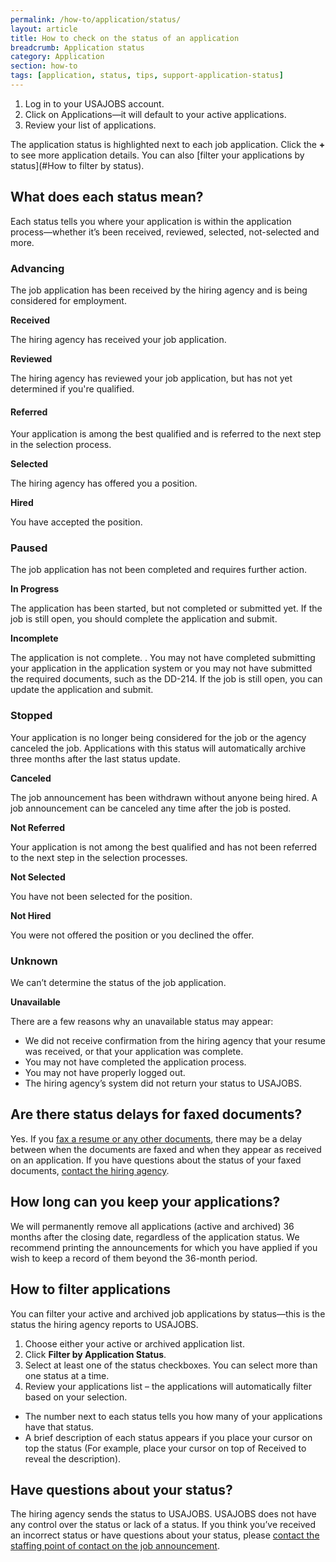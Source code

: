 ```yaml
---
permalink: /how-to/application/status/
layout: article
title: How to check on the status of an application
breadcrumb: Application status
category: Application
section: how-to
tags: [application, status, tips, support-application-status]
---
```




1.	Log in to your USAJOBS account.
2.	Click on Applications—it will default to your active applications.
3.	Review your list of applications.

The application status is highlighted next to each job application. Click the **+** to see more application details. You can also [filter your applications by status](#How to filter by status).

## What does each status mean?
Each status tells you where your application is within the application process—whether it’s been received, reviewed, selected, not-selected and more. 

### Advancing
The job application has been received by the hiring agency and is being considered for employment. 

**Received**

The hiring agency has received your job application.

**Reviewed**

The hiring agency has reviewed your job application, but has not yet determined if you're qualified.

#### Referred
Your application is among the best qualified and is referred to the next step in the selection process.

**Selected**

The hiring agency has offered you a position.

**Hired**

You have accepted the position.

### Paused
The job application has not been completed and requires further action. 

**In Progress**

The application has been started, but not completed or submitted yet. If the job is still open, you should complete the application and submit.

**Incomplete**

The application is not complete. . You may not have completed submitting your application in the application system or you may not have submitted the required documents, such as the DD-214. If the job is still open, you can update the application and submit.

### Stopped
Your application is no longer being considered for the job or the agency canceled the job. Applications with this status will automatically archive three months after the last status update.

**Canceled**

The job announcement has been withdrawn without anyone being hired. A job announcement can be canceled any time after the job is posted. 

**Not Referred**

Your application is not among the best qualified and has not been referred to the next step in the selection processes.

**Not Selected**

You have not been selected for the position.

**Not Hired**

You were not offered the position or you declined the offer.

### Unknown 
We can’t determine the status of the job application. 

**Unavailable**

There are a few reasons why an unavailable status may appear:

* We did not receive confirmation from the hiring agency that your resume was received, or that your application was complete. 
* You may not have completed the application process.
* You may not have properly logged out.
* The hiring agency’s system did not return your status to USAJOBS.

## Are there status delays for faxed documents?
Yes. If you [fax a resume or any other documents](../account/documents/fax/), there may be a delay between when the documents are faxed and when they appear as received on an application. If you have questions about the status of your faxed documents, [contact the hiring agency](../agency/contact/).

## How long can you keep your applications?
We will permanently remove all applications (active and archived) 36 months after the closing date, regardless of the application status. We recommend printing the announcements for which you have applied if you wish to keep a record of them beyond the 36-month period.

## How to filter applications  
You can filter your active and archived job applications by status—this is the status the hiring agency reports to USAJOBS. 

1.	Choose either your active or archived application list.
2.	Click **Filter by Application Status**.
3.	Select at least one of the status checkboxes. You can select more than one status at a time.
4.	Review your applications list – the applications will automatically filter based on your selection.

* The number next to each status tells you how many of your applications have that status.
* A brief description of each status appears if you place your cursor on top the status (For example, place your cursor on top of Received to reveal the description).

## Have questions about your status?
The hiring agency sends the status to USAJOBS. USAJOBS does not have any control over the status or lack of a status. If you think you’ve received an incorrect status or have questions about your status, please [contact the staffing point of contact on the job announcement](../agency/contact/).
